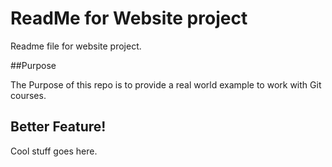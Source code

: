 # ReadMe for Website project

Readme file for website project.

##Purpose

The Purpose of this repo is to provide a real world example
to work with Git courses.

## Better Feature!

Cool stuff goes here.
